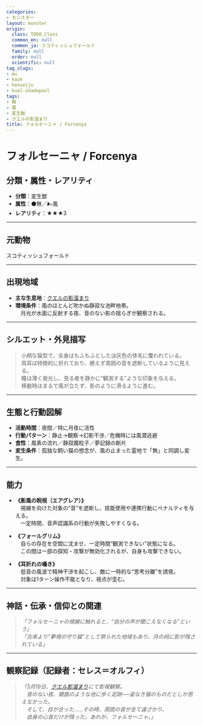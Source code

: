 ```yaml
---
categories:
- モンスター
layout: monster
origin:
  class: TODO_Class
  common_en: null
  common_ja: スコティッシュフォールド
  family: null
  order: null
  scientific: null
tag_slugs:
- mu
- kaze
- henseiju
- kuel-shadepool
tags:
- 無
- 風
- 変生獣
- クエルの影溜まり
title: フォルセーニャ / Forcenya
---
```


# フォルセーニャ / Forcenya

## 分類・属性・レアリティ

* **分類**：変生獣  
* **属性**：⚫無／🌬風  
* **レアリティ**：★★★3

---

## 元動物
スコティッシュフォールド

---

## 出現地域

* **主な生息地**：[クエルの影溜まり](../place/kuel_shadepool.md)  
* **環境条件**：風のほとんど吹かぬ静寂な池畔地帯。  
　月光が水面に反射する夜、音のない影の揺らぎが観察される。

---

## シルエット・外見描写

> 小柄な猫型で、全身はもふもふとした淡灰色の体毛に覆われている。  
> 両耳は特徴的に折れており、絶えず周囲の音を遮断しているように見える。  
> 瞳は薄く発光し、見る者を静かに“観測する”ような印象を与える。  
> 移動時はまるで風が立たず、影のように滑るように進む。

---

## 生態と行動図解

* **活動時間**：夜間／特に月夜に活性  
* **行動パターン**：静止→観察→幻影干渉／危機時には風潜逃避  
* **食性**：風素の流れ／静寂魔粒子／夢記録の断片  
* **変生条件**：孤独な飼い猫の想念が、風の止まった霊地で「無」と同調し変生。

---

## 能力

* **《影風の睨視（エアグレア）》**  
　視線を向けた対象の“音”を遮断し、技能使用や連携行動にペナルティを与える。  
　一定時間、音声認識系の行動が失敗しやすくなる。

* **《フォールグリム》**  
　自らの存在を空間に沈ませ、一定時間“観測できない”状態になる。  
　この間は一部の探知・攻撃が無効化されるが、自身も攻撃できない。

* **《耳折れの囁き》**  
　低音の風波で精神干渉を起こし、敵に一時的な“思考分離”を誘発。  
　対象は1ターン操作不能となり、視点が歪む。

---

## 神話・伝承・信仰との関連

> *「フォルセーニャの視線に触れると、“自分の声が聞こえなくなる”という」*  
> *「古来より“夢境の守り猫”として祭られた地域もあり、月の祠に影が残されている」*

---

## 観察記録（記録者：セレス＝オルフィ）

> *「3月19日、[クエル影溜まり](../place/kuel_shadepool.md)にて影視観察。  
　音のない夜、鏡面のような池に歩く足跡──姿なき猫のものだとしか思えなかった。  
　そして、目が合った……その時、周囲の音が全て遠ざかり、  
　自身の心音だけが残った。あれが、フォルセーニャ。」*
